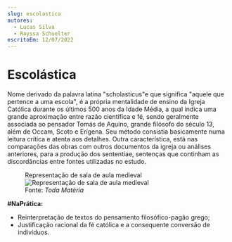 ```yaml
---
slug: escolastica
autores:
  - Lucas Silva
  - Rayssa Schuelter
escritoEm: 12/07/2022
---
```


# Escolástica

Nome derivado da palavra latina "scholasticus"e que significa "aquele que pertence a uma escola", é a própria mentalidade de ensino da Igreja Católica durante os últimos 500 anos da Idade Média, a qual indica uma grande aproximação entre razão científica e fé, sendo geralmente associada ao pensador Tomás de Aquino, grande filósofo do século 13, além de Occam, Scoto e Erígena. Seu método consistia basicamente numa leitura crítica e atenta aos detalhes. Outra característica, está nas comparações das obras com outros documentos da igreja ou análises anteriores, para a produção dos sententiae, sentenças que continham as discordâncias entre fontes utilizadas no estudo.

<figure>
  <figcaption>
    Representação de sala de aula medieval
  </figcaption>
  <img src="https://static.todamateria.com.br/upload/me/di/medievalclassroomfullsz-cke.jpg" alt="Representação de sala de aula medieval"/>
  <figcaption>
    Fonte: <cite>Toda Matéria</cite>
  </figcaption>
</figure>

**#NaPrática:**

- Reinterpretação de textos do pensamento filosófico-pagão grego;
- Justificação racional da fé católica e a consequente conversão de indivíduos.
